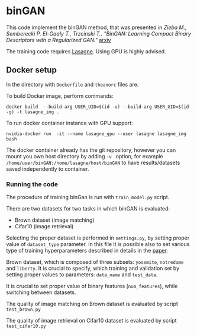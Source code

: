 # binGAN

This code implement the binGAN method, that was presented in 
*Zieba M., Semberecki P. El-Gaaly T., Trzcinski T.. "BinGAN: Learning Compact Binary Descriptors with a Regularized GAN."* [arxiv](https://arxiv.org/pdf/1806.06778.pdf) 

The training code requires [Lasagne](http://lasagne.readthedocs.io/en/latest/). Using GPU is highly advised.


## Docker setup


In the directory with `Dockerfile` and `theanorc` files are. 

To build Docker image, perform commands:

`docker build  --build-arg USER_UID=$(id -u) --build-arg USER_GID=$(id -g) -t lasagne_img .`

To run docker container instance with GPU support:

`nvidia-docker run  -it --name lasagne_gpu --user lasagne lasagne_img bash`

The docker container already has the git repository, however you can mount you own host directory by adding `-v ` option, 
for example `/home/user/binGAN:/home/lasagne/host/binGAN` to have results/datasets saved independently to container.

### Running the code

The procedure of training binGan is run with `train_model.py` script. 

There are two datasets for two tasks in which binGAN is evaluated:
- Brown dataset (image matching)
- Cifar10 (image retrieval)    

Selecting the proper dataset is performed in `settings.py`, by setting proper value of `dataset_type` parameter. In this file it is possible also to set various type of training hyperparameters described in details in the [paper](https://arxiv.org/pdf/1806.06778.pdf).

Brown dataset, which is composed of three subsets: `yosemite`, `notredame` and `liberty`. It is crucial to specify, which training and validation set by setting proper values to parameters: `data_name` and `test_data`. 

It is crucial to set proper value of binary features (`num_features`), while switching between datasets.

The quality of image matching on Brown dataset is evaluated by script `test_brown.py`

The quality of image retrieval on Cifar10 dataset is evaluated by script `test_cifar10.py` 




